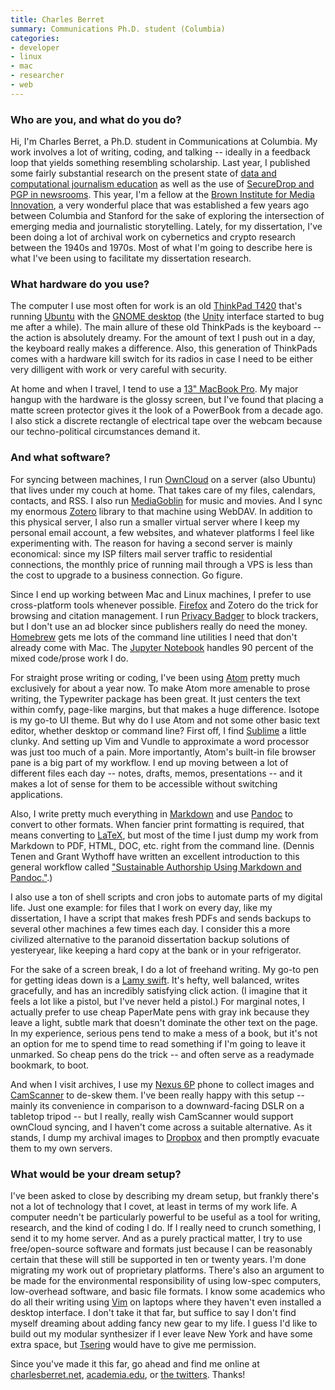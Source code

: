 ```yaml
---
title: Charles Berret
summary: Communications Ph.D. student (Columbia)
categories:
- developer
- linux
- mac
- researcher
- web
---
```


### Who are you, and what do you do?

Hi, I'm Charles Berret, a Ph.D. student in Communications at Columbia. My work involves a lot of writing, coding, and talking -- ideally in a feedback loop that yields something resembling scholarship. Last year, I published some fairly substantial research on the present state of [data and computational journalism education](https://journalism.columbia.edu/system/files/content/teaching_data_and_computational_journalism.pdf "Charles' research on computational journalism education (PDF).") as well as the use of [SecureDrop and PGP in newsrooms](https://www.gitbook.com/book/towcenter/guide-to-securedrop/details "Charles' guide to using SecureDrop and PGP."). This year, I'm a fellow at the [Brown Institute for Media Innovation](http://brown.columbia.edu/ "A school teaching digital journalistic storytelling."), a very wonderful place that was established a few years ago between Columbia and Stanford for the sake of exploring the intersection of emerging media and journalistic storytelling. Lately, for my dissertation, I've been doing a lot of archival work on cybernetics and crypto research between the 1940s and 1970s. Most of what I'm going to describe here is what I've been using to facilitate my dissertation research.

### What hardware do you use?

The computer I use most often for work is an old [ThinkPad T420][thinkpad-t420] that's running [Ubuntu][] with the [GNOME desktop][gnome] (the [Unity][unity.2] interface started to bug me after a while). The main allure of these old ThinkPads is the keyboard -- the action is absolutely dreamy. For the amount of text I push out in a day, the keyboard really makes a difference. Also, this generation of ThinkPads comes with a hardware kill switch for its radios in case I need to be either very dilligent with work or very careful with security.

At home and when I travel, I tend to use a [13" MacBook Pro][macbook-pro]. My major hangup with the hardware is the glossy screen, but I've found that placing a matte screen protector gives it the look of a PowerBook from a decade ago. I also stick a discrete rectangle of electrical tape over the webcam because our techno-political circumstances demand it.

### And what software?

For syncing between machines, I run [OwnCloud][] on a server (also Ubuntu) that lives under my couch at home. That takes care of my files, calendars, contacts, and RSS. I also run [MediaGoblin][] for music and movies. And I sync my enormous [Zotero][] library to that machine using WebDAV. In addition to this physical server, I also run a smaller virtual server where I keep my personal email account, a few websites, and whatever platforms I feel like experimenting with. The reason for having a second server is mainly economical: since my ISP filters mail server traffic to residential connections, the monthly price of running mail through a VPS is less than the cost to upgrade to a business connection. Go figure.

Since I end up working between Mac and Linux machines, I prefer to use cross-platform tools whenever possible. [Firefox][] and Zotero do the trick for browsing and citation management. I run [Privacy Badger][privacy-badger] to block trackers, but I don't use an ad blocker since publishers really do need the money. [Homebrew][] gets me lots of the command line utilities I need that don't already come with Mac. The [Jupyter Notebook][jupyter] handles 90 percent of the mixed code/prose work I do. 

For straight prose writing or coding, I've been using [Atom][] pretty much exclusively for about a year now. To make Atom more amenable to prose writing, the Typewriter package has been great. It just centers the text within comfy, page-like margins, but that makes a huge difference. Isotope is my go-to UI theme. But why do I use Atom and not some other basic text editor, whether desktop or command line? First off, I find [Sublime][sublime-text] a little clunky. And setting up Vim and Vundle to approximate a word processor was just too much of a pain. More importantly, Atom's built-in file browser pane is a big part of my workflow. I end up moving between a lot of different files each day -- notes, drafts, memos, presentations -- and it makes a lot of sense for them to be accessible without switching applications. 

Also, I write pretty much everything in [Markdown][] and use [Pandoc][] to convert to other formats. When fancier print formatting is required, that means converting to [LaTeX][], but most of the time I just dump my work from Markdown to PDF, HTML, DOC, etc. right from the command line. (Dennis Tenen and Grant Wythoff have written an excellent introduction to this general workflow called ["Sustainable Authorship Using Markdown and Pandoc."](http://programminghistorian.org/lessons/sustainable-authorship-in-plain-text-using-pandoc-and-markdown "An article about writing without using proprietary software.").)

I also use a ton of shell scripts and cron jobs to automate parts of my digital life. Just one example: for files that I work on every day, like my dissertation, I have a script that makes fresh PDFs and sends backups to several other machines a few times each day. I consider this a more civilized alternative to the paranoid dissertation backup solutions of yesteryear, like keeping a hard copy at the bank or in your refrigerator.

For the sake of a screen break, I do a lot of freehand writing. My go-to pen for getting ideas down is a [Lamy swift][swift]. It's hefty, well balanced, writes gracefully, and has an incredibly satisfying click action. (I imagine that it feels a lot like a pistol, but I've never held a pistol.) For marginal notes, I actually prefer to use cheap PaperMate pens with gray ink because they leave a light, subtle mark that doesn't dominate the other text on the page. In my experience, serious pens tend to make a mess of a book, but it's not an option for me to spend time to read something if I'm going to leave it unmarked. So cheap pens do the trick -- and often serve as a readymade bookmark, to boot.

And when I visit archives, I use my [Nexus 6P][nexus-6p] phone to collect images and [CamScanner][camscanner-android] to de-skew them. I've been really happy with this setup -- mainly its convenience in comparison to a downward-facing DSLR on a tabletop tripod -- but I really, really wish CamScanner would support ownCloud syncing, and I haven't come across a suitable alternative. As it stands, I dump my archival images to [Dropbox][] and then promptly evacuate them to my own servers.

### What would be your dream setup?

I've been asked to close by describing my dream setup, but frankly there's not a lot of technology that I covet, at least in terms of my work life. A computer needn't be particularly powerful to be useful as a tool for writing, research, and the kind of coding I do. If I really need to crunch something, I send it to my home server. And as a purely practical matter, I try to use free/open-source software and formats just because I can be reasonably certain that these will still be supported in ten or twenty years. I'm done migrating my work out of proprietary platforms. There's also an argument to be made for the environmental responsibility of using low-spec computers, low-overhead software, and basic file formats. I know some academics who do all their writing using [Vim][] on laptops where they haven't even installed a desktop interface. I don't take it that far, but suffice to say I don't find myself dreaming about adding fancy new gear to my life. I guess I'd like to build out my modular synthesizer if I ever leave New York and have some extra space, but [Tsering](http://tseringlama.com/ "Tsering's website.") would have to give me permission.

Since you've made it this far, go ahead and find me online at [charlesberret.net](http://charlesberret.net/ "Charles' website."), [academia.edu](https://columbia.academia.edu/CharlesBerret "Charles' page on Academia."), or [the twitters](https://twitter.com/cberret "Charles' Twitter account."). Thanks!

[camscanner-android]: https://www.camscanner.com/ "A scanning app."
[macbook-pro]: https://www.apple.com/macbook-pro/ "A laptop."
[nexus-6p]: https://www.google.com/nexus/6p/ "A 5.7 inch Android smartphone."
[swift]: https://www.lamyusa.com/us_en/rollerball-pen-lamy-swift.html "A rollerball pen."
[thinkpad-t420]: https://support.lenovo.com/us/en/documents/pd015734 "A 14 inch PC laptop."
[atom]: https://atom.io/ "A text editor based on web technology."
[dropbox]: https://www.dropbox.com/ "Online syncing and storage."
[firefox]: https://www.mozilla.org/en-US/firefox/new/ "A cross-platform open-source web browser."
[gnome]: https://www.gnome.org/ "A desktop system for *nix operating systems."
[homebrew]: http://brew.sh "Command-line package manager for Mac OS X."
[jupyter]: https://jupyter.org/ "Web-based live document software."
[latex]: https://www.latex-project.org/ "Typesetting software."
[markdown]: https://daringfireball.net/projects/markdown/ "An email-like format for marking up text."
[mediagoblin]: https://www.mediagoblin.org/ "Open source digital media web sharing."
[owncloud]: https://owncloud.org/ "Self-hosted syncing and sharing software."
[pandoc]: http://pandoc.org/ "A Markdown document converter."
[privacy-badger]: https://www.eff.org/privacybadger "A browser extension for blocking trackers and ads."
[sublime-text]: http://www.sublimetext.com/ "A coder's text editor."
[ubuntu]: https://www.ubuntu.com/ "A Unix distribution."
[unity.2]: http://unity.ubuntu.com/projects/unity/ "A desktop and notebook environment."
[vim]: https://www.vim.org/ "A command-line text editor."
[zotero]: https://www.zotero.org/ "A research tool."
